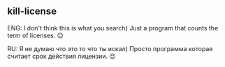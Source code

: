 
## kill-license

ENG: I don't think this is what you search) Just a program that counts the term of licenses. :wink:

RU: Я не думаю что это то что ты искал) Просто программа которая считает срок действия лицензии. :wink:
